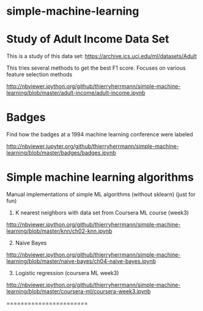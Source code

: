 simple-machine-learning
=======================

# Study of Adult Income Data Set
This is a study of this data set: https://archive.ics.uci.edu/ml/datasets/Adult
    
This tries several methods to get the best F1 score. Focuses on various feature selection methods

http://nbviewer.ipython.org/github/thierryherrmann/simple-machine-learning/blob/master/adult-income/adult-income.ipynb

# Badges
Find how the badges at a 1994 machine learning conference were labeled

http://nbviewer.jupyter.org/github/thierryherrmann/simple-machine-learning/blob/master/badges/badges.ipynb

# Simple machine learning algorithms
Manual implementations of simple ML algorithms (without sklearn) (just for fun)

1) K nearest neighbors with data set from Coursera ML course (week3)

http://nbviewer.ipython.org/github/thierryherrmann/simple-machine-learning/blob/master/knn/ch02-knn.ipynb

2) Naive Bayes

http://nbviewer.ipython.org/github/thierryherrmann/simple-machine-learning/blob/master/naive-bayes/ch04-naive-bayes.ipynb

3) Logistic regression (coursera ML week3)

http://nbviewer.ipython.org/github/thierryherrmann/simple-machine-learning/blob/master/coursera-ml/coursera-week3.ipynb

=======================



